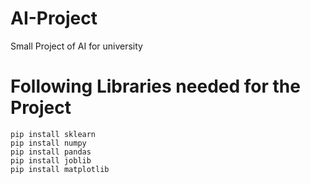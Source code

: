 # AI-Project
Small Project of AI for university


# Following Libraries needed for the Project

```
pip install sklearn
pip install numpy
pip install pandas
pip install joblib
pip install matplotlib
```

